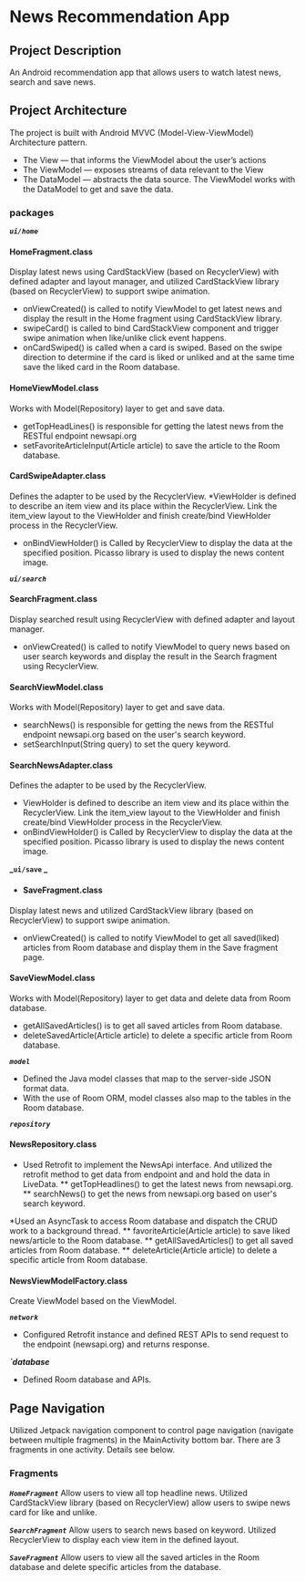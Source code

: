 # News Recommendation App

## **Project Description**
An Android recommendation app that allows users to watch latest news, search and save news.

## **Project Architecture**
The project is built with Android MVVC (Model-View-ViewModel) Architecture pattern. 

* The View — that informs the ViewModel about the user’s actions
* The ViewModel — exposes streams of data relevant to the View
* The DataModel — abstracts the data source. The ViewModel works with the DataModel to get and save the data.

### **packages**

**_`ui/home`_**
#### **HomeFragment.class**
Display latest news using CardStackView (based on RecyclerView) with defined adapter and layout manager, and utilized CardStackView library (based on RecyclerView) to support swipe animation.
* onViewCreated() is called to notify ViewModel to get latest news and display the result in the Home fragment using CardStackView library.
* swipeCard() is called to bind CardStackView component and trigger swipe animation when like/unlike click event happens. 
* onCardSwiped() is called when a card is swiped. Based on the swipe direction to determine if the card is liked or unliked and at the same time save the liked card in the Room database.

#### **HomeViewModel.class**
Works with Model(Repository) layer to get and save data. 
* getTopHeadLines() is responsible for getting the latest news from the RESTful endpoint newsapi.org
* setFavoriteArticleInput(Article article) to save the article to the Room database. 

#### **CardSwipeAdapter.class**
Defines the adapter to be used by the RecyclerView.
*ViewHolder is defined to describe an item view and its place within the RecyclerView. Link the item_view layout to the ViewHolder and finish create/bind ViewHolder process in the RecyclerView.
* onBindViewHolder() is Called by RecyclerView to display the data at the specified position. Picasso library is used to display the news content image.

**_`ui/search`_**
#### **SearchFragment.class**
Display searched result using RecyclerView with defined adapter and layout manager. 
* onViewCreated() is called to notify ViewModel to query news based on user search keywords and display the result in the Search fragment using RecyclerView.

#### **SearchViewModel.class**
Works with Model(Repository) layer to get and save data.
* searchNews() is responsible for getting the news from the RESTful endpoint newsapi.org based on the user's search keyword.
* setSearchInput(String query) to set the query keyword. 

#### **SearchNewsAdapter.class**
Defines the adapter to be used by the RecyclerView.
* ViewHolder is defined to describe an item view and its place within the RecyclerView. Link the item_view layout to the ViewHolder and finish create/bind ViewHolder process in the RecyclerView. 
* onBindViewHolder() is Called by RecyclerView to display the data at the specified position. Picasso library is used to display the news content image.

**_`ui/save` _**
* #### **SaveFragment.class**
Display latest news and utilized CardStackView library (based on RecyclerView) to support swipe animation.
* onViewCreated() is called to notify ViewModel to get all saved(liked) articles from Room database and display them in the Save fragment page.

#### **SaveViewModel.class**
Works with Model(Repository) layer to get data and delete data from Room database.
* getAllSavedArticles() is to get all saved articles from Room database. 
* deleteSavedArticle(Article article) to delete a specific article from Room database. 

**_`model`_**
* Defined the Java model classes that map to the server-side JSON format data.
* With the use of Room ORM, model classes also map to the tables in the Room database. 

**_`repository`_**
#### **NewsRepository.class**
* Used Retrofit to implement the NewsApi interface. And utilized the retrofit method to get data from endpoint and and hold the data in LiveData.
** getTopHeadlines() to get the latest news from newsapi.org.
** searchNews() to get the news from newsapi.org based on user's search keyword. 

*Used an AsyncTask to access Room database and dispatch the CRUD work to a background thread.
** favoriteArticle(Article article) to save liked news/article to the Room database. 
** getAllSavedArticles() to get all saved articles from Room database.
** deleteArticle(Article article) to delete a specific article from Room database. 

#### **NewsViewModelFactory.class**
Create ViewModel based on the ViewModel.

**_`network`_**
* Configured Retrofit instance and defined REST APIs to send request to the endpoint (newsapi.org) and returns response. 

**_`database_**
* Defined Room database and APIs. 

## **Page Navigation**
Utilized Jetpack navigation component to control page navigation (navigate between multiple fragments) in the MainActivity bottom bar. 
There are 3 fragments in one activity. Details see below.

### **Fragments**
**_`HomeFragment`_**
Allow users to view all top headline news. Utilized CardStackView library (based on RecyclerView) allow users to swipe news card for like and unlike.

**_`SearchFragment`_**
Allow users to search news based on keyword. Utilized RecyclerView to display each view item in the defined layout. 

**_`SaveFragment`_**
Allow users to view all the saved articles in the Room database and delete specific articles from the database. 